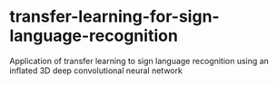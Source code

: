 # transfer-learning-for-sign-language-recognition
Application of transfer learning to sign language recognition using an inflated 3D deep convolutional neural network

